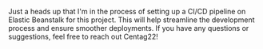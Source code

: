 Just a heads up that I'm in the process of setting up a CI/CD pipeline on Elastic Beanstalk for this project. This will help streamline the development process and ensure smoother deployments. If you have any questions or suggestions, feel free to reach out Centag22!
